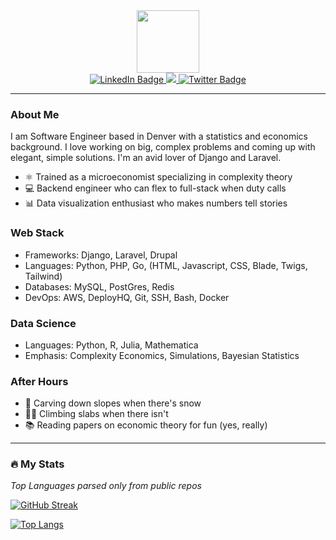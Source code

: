 <div id="header" align="center">
  <img src="https://media.giphy.com/media/tjB3vFph3TNPUJjVpn/giphy.gif" width="100"/>
  <div id="badges">
    <a href="https://www.linkedin.com/in/ben-dempe-a95489130/" target="_BLANK">
      <img src="https://img.shields.io/badge/LinkedIn-blue?style=for-the-badge&logo=linkedin&logoColor=white" alt="LinkedIn Badge"/>
    </a>
    <a href="https://stackexchange.com/users/5004094/bdempe?tab=accounts" target="_BLANK">
      <img src="https://img.shields.io/stackexchange/stackoverflow/r/10567650?color=orange&label=reputation&logo=stackoverflow&style=for-the-badge&cacheSeconds=86400 "/>
    </a>
    <a href="https://twitter.com/dempe_ben" target="_BLANK">
      <img src="https://img.shields.io/badge/Twitter-blue?style=for-the-badge&logo=twitter&logoColor=white" alt="Twitter Badge"/>
    </a>
  </div>
  <img src="https://komarev.com/ghpvc/?username=bdempe18&style=flat-square&color=blue" alt=""/>
</div>
 
 ---
 
 ### About Me
I am Software Engineer based in Denver with a statistics and economics background. I love working on big, complex problems and coming up with elegant, simple solutions. I'm an avid lover of Django and Laravel. 

  - ⚛️ Trained as a microeconomist specializing in complexity theory
  - 💻 Backend engineer who can flex to full-stack when duty calls
  - 📊 Data visualization enthusiast who makes numbers tell stories

### Web Stack
  - Frameworks: Django, Laravel, Drupal
  - Languages: Python, PHP, Go, (HTML, Javascript, CSS, Blade, Twigs, Tailwind)
  - Databases: MySQL, PostGres, Redis
  - DevOps: AWS, DeployHQ, Git, SSH, Bash, Docker

### Data Science
  - Languages: Python, R, Julia, Mathematica
  - Emphasis: Complexity Economics, Simulations, Bayesian Statistics

### After Hours
  - 🎿 Carving down slopes when there's snow
  - 🧗‍♂️ Climbing slabs when there isn't
  - 📚 Reading papers on economic theory for fun (yes, really)
---

### 🔥 My Stats
_Top Languages parsed only from public repos_

[![GitHub Streak](http://github-readme-streak-stats.herokuapp.com?user=bdempe18&theme=dark&background=000000)](https://git.io/streak-stats)

[![Top Langs](https://github-readme-stats.vercel.app/api/top-langs/?username=bdempe18&layout=compact&theme=vision-friendly-dark)](https://github.com/anuraghazra/github-readme-stats)

